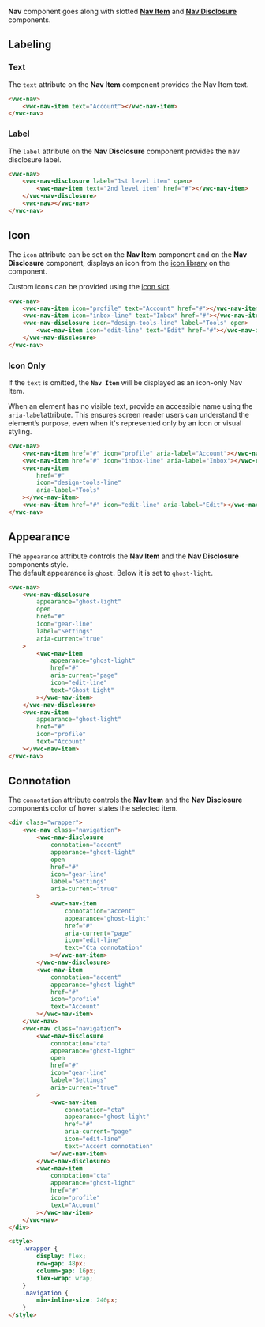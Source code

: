 **Nav** component goes along with slotted **[Nav Item](/components/navigation/code/#nav-item)** and **[Nav Disclosure](/components/navigation/code/#nav-disclosure)** components.

## Labeling

### Text

The `text` attribute on the **Nav Item** component provides the Nav Item text.

```html preview
<vwc-nav>
	<vwc-nav-item text="Account"></vwc-nav-item>
</vwc-nav>
```

### Label

The `label` attribute on the **Nav Disclosure** component provides the nav disclosure label.

```html preview 120px
<vwc-nav>
	<vwc-nav-disclosure label="1st level item" open>
		<vwc-nav-item text="2nd level item" href="#"></vwc-nav-item>
	</vwc-nav-disclosure>
	<vwc-nav></vwc-nav>
</vwc-nav>
```

## Icon

The `icon` attribute can be set on the **Nav Item** component and on the **Nav Disclosure** component, displays an icon from the [icon library](/icons/icons-gallery/) on the component.

Custom icons can be provided using the [icon slot](/components/navigation/code/#icon-slot).

```html preview 250px
<vwc-nav>
	<vwc-nav-item icon="profile" text="Account" href="#"></vwc-nav-item>
	<vwc-nav-item icon="inbox-line" text="Inbox" href="#"></vwc-nav-item>
	<vwc-nav-disclosure icon="design-tools-line" label="Tools" open>
		<vwc-nav-item icon="edit-line" text="Edit" href="#"></vwc-nav-item>
	</vwc-nav-disclosure>
</vwc-nav>
```

### Icon Only

If the `text` is omitted, the **`Nav Item`** will be displayed as an icon-only Nav Item.

<vwc-note connotation="information" icon="accessibility-line" headline="Accessibility Tip">

When an element has no visible text, provide an accessible name using the <nobr><code>aria-label</code></nobr>attribute. This ensures screen reader users can understand the element’s purpose, even when it's represented only by an icon or visual styling.

</vwc-note>

```html preview 250px
<vwc-nav>
	<vwc-nav-item href="#" icon="profile" aria-label="Account"></vwc-nav-item>
	<vwc-nav-item href="#" icon="inbox-line" aria-label="Inbox"></vwc-nav-item>
	<vwc-nav-item
		href="#"
		icon="design-tools-line"
		aria-label="Tools"
	></vwc-nav-item>
	<vwc-nav-item href="#" icon="edit-line" aria-label="Edit"></vwc-nav-item>
</vwc-nav>
```

## Appearance

The `appearance` attribute controls the **Nav Item** and the **Nav Disclosure** components style.  
The default appearance is `ghost`. Below it is set to `ghost-light`.

```html preview
<vwc-nav>
	<vwc-nav-disclosure
		appearance="ghost-light"
		open
		href="#"
		icon="gear-line"
		label="Settings"
		aria-current="true"
	>
		<vwc-nav-item
			appearance="ghost-light"
			href="#"
			aria-current="page"
			icon="edit-line"
			text="Ghost Light"
		></vwc-nav-item>
	</vwc-nav-disclosure>
	<vwc-nav-item
		appearance="ghost-light"
		href="#"
		icon="profile"
		text="Account"
	></vwc-nav-item>
</vwc-nav>
```

## Connotation

The `connotation` attribute controls the **Nav Item** and the **Nav Disclosure** components color of hover states the selected item.

```html preview
<div class="wrapper">
	<vwc-nav class="navigation">
		<vwc-nav-disclosure
			connotation="accent"
			appearance="ghost-light"
			open
			href="#"
			icon="gear-line"
			label="Settings"
			aria-current="true"
		>
			<vwc-nav-item
				connotation="accent"
				appearance="ghost-light"
				href="#"
				aria-current="page"
				icon="edit-line"
				text="Cta connotation"
			></vwc-nav-item>
		</vwc-nav-disclosure>
		<vwc-nav-item
			connotation="accent"
			appearance="ghost-light"
			href="#"
			icon="profile"
			text="Account"
		></vwc-nav-item>
	</vwc-nav>
	<vwc-nav class="navigation">
		<vwc-nav-disclosure
			connotation="cta"
			appearance="ghost-light"
			open
			href="#"
			icon="gear-line"
			label="Settings"
			aria-current="true"
		>
			<vwc-nav-item
				connotation="cta"
				appearance="ghost-light"
				href="#"
				aria-current="page"
				icon="edit-line"
				text="Accent connotation"
			></vwc-nav-item>
		</vwc-nav-disclosure>
		<vwc-nav-item
			connotation="cta"
			appearance="ghost-light"
			href="#"
			icon="profile"
			text="Account"
		></vwc-nav-item>
	</vwc-nav>
</div>

<style>
	.wrapper {
		display: flex;
		row-gap: 48px;
		column-gap: 16px;
		flex-wrap: wrap;
	}
	.navigation {
		min-inline-size: 240px;
	}
</style>
```
